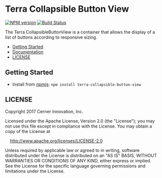 # Terra Collapsible Button View


[![NPM version](http://img.shields.io/npm/v/terra-collapsible-button-view.svg)](https://www.npmjs.org/package/terra-collapsible-button-view)
[![Build Status](https://travis-ci.org/cerner/terra-core.svg?branch=master)](https://travis-ci.org/cerner/terra-core)

The Terra CollapsibleButtonView is a container that allows the display of a list of buttons according to responsive sizing.

- [Getting Started](#getting-started)
- [Documentation](https://github.com/cerner/terra-core/tree/master/packages/terra-collapsible-button-view/docs)
- [LICENSE](#license)

## Getting Started

- Install from [npmjs](https://www.npmjs.com): `npm install terra-collapsible-button-view`

## LICENSE

Copyright 2017 Cerner Innovation, Inc.

Licensed under the Apache License, Version 2.0 (the "License"); you may not use this file except in compliance with the License. You may obtain a copy of the License at

&nbsp;&nbsp;&nbsp;&nbsp;http://www.apache.org/licenses/LICENSE-2.0

Unless required by applicable law or agreed to in writing, software distributed under the License is distributed on an "AS IS" BASIS, WITHOUT WARRANTIES OR CONDITIONS OF ANY KIND, either express or implied. See the License for the specific language governing permissions and limitations under the License.
